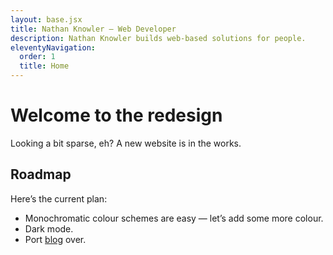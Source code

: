 ```yaml
---
layout: base.jsx
title: Nathan Knowler – Web Developer
description: Nathan Knowler builds web-based solutions for people.
eleventyNavigation:
  order: 1
  title: Home
---
```


# Welcome to the redesign

Looking a bit sparse, eh? A new website is in the works.

## Roadmap

Here’s the current plan:

- Monochromatic colour schemes are easy — let’s add some more
  colour.
- Dark mode.
- Port [blog](https://words.knowlerkno.ws) over.
